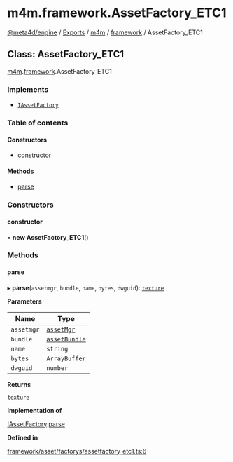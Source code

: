 # m4m.framework.AssetFactory\_ETC1

[@meta4d/engine](../) / [Exports](../modules/) / [m4m](../modules/m4m.md) / [framework](../modules/m4m.framework.md) / AssetFactory\_ETC1

## Class: AssetFactory\_ETC1

[m4m](../modules/m4m.md).[framework](../modules/m4m.framework.md).AssetFactory\_ETC1

### Implements

* [`IAssetFactory`](../interfaces/m4m.framework.IAssetFactory.md)

### Table of contents

#### Constructors

* [constructor](m4m.framework.AssetFactory\_ETC1.md#constructor)

#### Methods

* [parse](m4m.framework.AssetFactory\_ETC1.md#parse)

### Constructors

#### constructor

• **new AssetFactory\_ETC1**()

### Methods

#### parse

▸ **parse**(`assetmgr`, `bundle`, `name`, `bytes`, `dwguid`): [`texture`](m4m.framework.texture.md)

**Parameters**

| Name       | Type                                          |
| ---------- | --------------------------------------------- |
| `assetmgr` | [`assetMgr`](m4m.framework.assetMgr.md)       |
| `bundle`   | [`assetBundle`](m4m.framework.assetBundle.md) |
| `name`     | `string`                                      |
| `bytes`    | `ArrayBuffer`                                 |
| `dwguid`   | `number`                                      |

**Returns**

[`texture`](m4m.framework.texture.md)

**Implementation of**

[IAssetFactory](../interfaces/m4m.framework.IAssetFactory.md).[parse](../interfaces/m4m.framework.IAssetFactory.md#parse)

**Defined in**

[framework/asset/factorys/assetfactory\_etc1.ts:6](https://github.com/meta4d-me/meta4d-engine/blob/cf6bfe6/src/framework/asset/factorys/assetfactory\_etc1.ts#L6)
